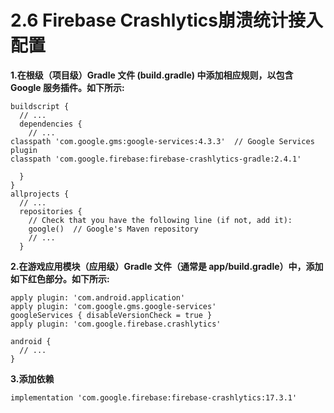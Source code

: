# 2.6 Firebase Crashlytics崩溃统计接入配置



**1.在根级（项目级）Gradle 文件 \(build.gradle\) 中添加相应规则，以包含 Google 服务插件。如下所示:**

```text
buildscript {
  // ...
  dependencies {
    // ...
classpath 'com.google.gms:google-services:4.3.3'  // Google Services plugin
classpath 'com.google.firebase:firebase-crashlytics-gradle:2.4.1'

  }
}
allprojects {
  // ...
  repositories {
    // Check that you have the following line (if not, add it):
    google()  // Google's Maven repository
    // ...
  }
```

**2.在游戏应用模块（应用级）Gradle 文件（通常是 app/build.gradle）中，添加如下红色部分。如下所示:**

```text
apply plugin: 'com.android.application'
apply plugin: 'com.google.gms.google-services'
googleServices { disableVersionCheck = true }
apply plugin: 'com.google.firebase.crashlytics'

android {
  // ...
}
```

**3.添加依赖**

```text
implementation 'com.google.firebase:firebase-crashlytics:17.3.1'
```

